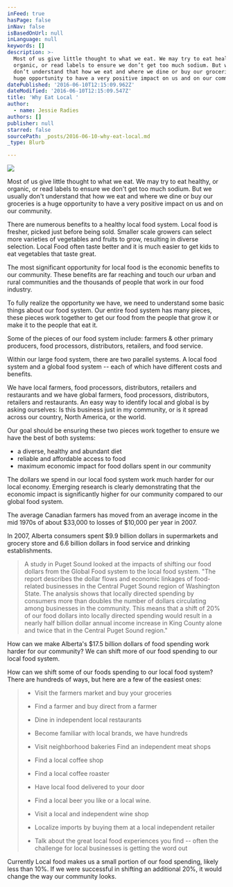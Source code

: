 ```yaml
---
inFeed: true
hasPage: false
inNav: false
isBasedOnUrl: null
inLanguage: null
keywords: []
description: >-
  Most of us give little thought to what we eat. We may try to eat healthy, or
  organic, or read labels to ensure we don’t get too much sodium. But we usually
  don’t understand that how we eat and where we dine or buy our groceries is a
  huge opportunity to have a very positive impact on us and on our community. 
datePublished: '2016-06-10T12:15:09.962Z'
dateModified: '2016-06-10T12:15:09.547Z'
title: 'Why Eat Local '
author:
  - name: Jessie Radies
authors: []
publisher: null
starred: false
sourcePath: _posts/2016-06-10-why-eat-local.md
_type: Blurb

---
```

![](https://the-grid-user-content.s3-us-west-2.amazonaws.com/b24499bf-8114-41b1-9cae-a659690132b3.jpg)

Most of us give little thought to what we eat. We may try to eat healthy, or organic, or read labels to ensure we don't get too much sodium. But we usually don't understand that how we eat and where we dine or buy our groceries is a huge opportunity to have a very positive impact on us and on our community. 

There are numerous benefits to a healthy local food system. Local food is fresher, picked just before being sold. Smaller scale growers can select more varieties of vegetables and fruits to grow, resulting in diverse selection. Local Food often taste better and it is much easier to get kids to eat vegetables that taste great. 

The most significant opportunity for local food is the economic benefits to our community. These benefits are far reaching and touch our urban and rural communities and the thousands of people that work in our food industry. 

To fully realize the opportunity we have, we need to understand some basic things about our food system. Our entire food system has many pieces, these pieces work together to get our food from the people that grow it or make it to the people that eat it. 

Some of the pieces of our food system include: farmers & other primary producers, food processors, distributors, retailers, and food service. 

Within our large food system, there are two parallel systems. A local food system and a global food system -- each of which have different costs and benefits. 

We have local farmers, food processors, distributors, retailers and restaurants and we have global farmers, food processors, distributors, retailers and restaurants. An easy way to identify local and global is by asking ourselves: Is this business just in my community, or is it spread across our country, North America, or the world. 

Our goal should be ensuring these two pieces work together to ensure we have the best of both systems: 

* a diverse, healthy and abundant diet
* reliable and affordable access to food
* maximum economic impact for food dollars spent in our community 

The dollars we spend in our local food system work much harder for our local economy. Emerging research is clearly demonstrating that the economic impact is significantly higher for our community compared to our global food system. 

The average Canadian farmers has moved from an average income in the mid 1970s of about $33,000 to losses of $10,000 per year in 2007\. 

In 2007, Alberta consumers spent $9.9 billion dollars in supermarkets and grocery store and 6.6 billion dollars in food service and drinking establishments. 
> 
> A study in Puget Sound looked at the impacts of shifting our food dollars from the Global Food system to the local food system. "The report describes the dollar flows and economic linkages of food-related businesses in the Central Puget Sound region of Washington State. The analysis shows that locally directed spending by consumers more than doubles the number of dollars circulating among businesses in the community. This means that a shift of 20% of our food dollars into locally directed spending would result in a nearly half billion dollar annual income increase in King County alone and twice that in the Central Puget Sound region." 

How can we make Alberta's $17.5 billion dollars of food spending work harder for our community? We can shift more of our food spending to our local food system. 

How can we shift some of our foods spending to our local food system? There are hundreds of ways, but here are a few of the easiest ones: 
> 
> * Visit the farmers market and buy your groceries 
> 
> * Find a farmer and buy direct from a farmer 
> 
> * Dine in independent local restaurants 
> 
> * Become familiar with local brands, we have hundreds 
> 
> * Visit neighborhood bakeries Find an independent meat shops 
> 
> * Find a local coffee shop 
> 
> * Find a local coffee roaster 
> 
> * Have local food delivered to your door 
> 
> * Find a local beer you like or a local wine. 
> 
> * Visit a local and independent wine shop 
> 
> * Localize imports by buying them at a local independent retailer 
> 
> * Talk about the great local food experiences you find -- often the challenge for local businesses is getting the word out 

Currently Local food makes us a small portion of our food spending, likely less than 10%. If we were successful in shifting an additional 20%, it would change the way our community looks.